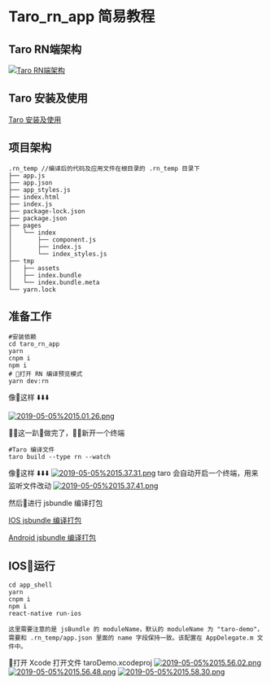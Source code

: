 # Taro_rn_app 简易教程

## Taro RN端架构

[![Taro RN端架构](http://assets.processon.com/chart_image/5c988481e4b01e76978bd6ab.png)](http://assets.processon.com/chart_image/5c988481e4b01e76978bd6ab.png)

## Taro 安装及使用

[Taro 安装及使用](https://nervjs.github.io/taro/docs/GETTING-STARTED.html)

## 项目架构

```shell
.rn_temp //编译后的代码及应用文件在根目录的 .rn_temp 目录下
├── app.js
├── app.json
├── app_styles.js
├── index.html
├── index.js
├── package-lock.json
├── package.json
├── pages
│   └── index
│       ├── component.js
│       ├── index.js
│       └── index_styles.js
├── tmp
│   ├── assets
│   ├── index.bundle
│   └── index.bundle.meta
└── yarn.lock

```

## 准备工作

``` shell
#安装依赖
cd taro_rn_app
yarn
cnpm i
npm i
# 打开 RN 编译预览模式
yarn dev:rn
```

像这样 ⬇️⬇️⬇️

[![2019-05-05%2015.01.26.png](https://raw.githubusercontent.com/itsonglei/taro_rn_app/master/img/2019-05-05%2015.01.26.png)](https://raw.githubusercontent.com/itsonglei/taro_rn_app/master/img/2019-05-05%2015.01.26.png)

这一趴做完了，新开一个终端

```shell
#Taro 编译文件
taro build --type rn --watch
```

像这样 ⬇️⬇️⬇️
[![2019-05-05%2015.37.31.png](https://raw.githubusercontent.com/itsonglei/taro_rn_app/master/img/2019-05-05%2015.37.31.png)](https://raw.githubusercontent.com/itsonglei/taro_rn_app/master/img/2019-05-05%2015.37.31.png)
taro 会自动开启一个终端，用来监听文件改动
[![2019-05-05%2015.37.41.png](https://raw.githubusercontent.com/itsonglei/taro_rn_app/master/img/2019-05-05%2015.37.41.png)](https://raw.githubusercontent.com/itsonglei/taro_rn_app/master/img/2019-05-05%2015.37.41.png)

然后进行 jsbundle 编译打包

[IOS jsbundle 编译打包](http://127.0.0.1:8081/index.bundle?platform=ios&dev=true)

[Android jsbundle 编译打包](http://127.0.0.1:8081/index.bundle?platform=android&dev=true)

## IOS运行

```shell
cd app_shell
yarn
cnpm i
npm i
react-native run-ios
```

`这里需要注意的是 jsBundle 的 moduleName，默认的 moduleName 为 "taro-demo"，需要和 .rn_temp/app.json 里面的 name 字段保持一致。该配置在 AppDelegate.m 文件中。`

打开 Xcode 打开文件 taroDemo.xcodeproj
[![2019-05-05%2015.56.02.png](https://raw.githubusercontent.com/itsonglei/taro_rn_app/master/img/2019-05-05%2015.56.02.png)](https://raw.githubusercontent.com/itsonglei/taro_rn_app/master/img/2019-05-05%2015.56.02.png)
[![2019-05-05%2015.56.48.png](https://raw.githubusercontent.com/itsonglei/taro_rn_app/master/img/2019-05-05%2015.56.48.png)](https://raw.githubusercontent.com/itsonglei/taro_rn_app/master/img/2019-05-05%2015.56.48.png)
[![2019-05-05%2015.58.30.png](https://raw.githubusercontent.com/itsonglei/taro_rn_app/master/img/2019-05-05%2015.58.30.png)](https://raw.githubusercontent.com/itsonglei/taro_rn_app/master/img/2019-05-05%2015.58.30.png)


